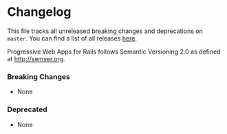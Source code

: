 # Changelog

This file tracks all unreleased breaking changes and deprecations on `master`. You can find a list of all releases [here](https://github.com/jonhue/pwa/releases).

Progressive Web Apps for Rails follows Semantic Versioning 2.0 as defined at http://semver.org.

### Breaking Changes

* None

### Deprecated

* None
